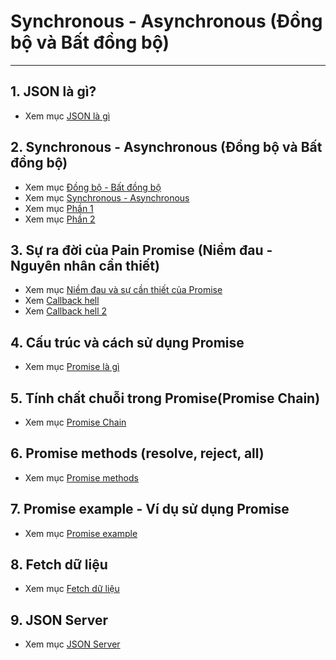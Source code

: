 
# Synchronous - Asynchronous (Đồng bộ và Bất đồng bộ)
  ---
## 1. JSON là gì?
- Xem mục [JSON là gì](Javascript/Javascript-Object/detail/phan05-087/index.md)

## 2. Synchronous - Asynchronous (Đồng bộ và Bất đồng bộ)
- Xem mục [Đồng bộ - Bất đồng bộ](Javascript/Javascript-Object/detail/phan05-088/index1.md)
- Xem mục [Synchronous - Asynchronous](Javascript/Javascript-Object/detail/phan05-088/index.md)
- Xem mục [Phần 1](Javascript/Javascript-Object/detail/phan05-088/phan1.md)
- Xem mục [Phần 2](Javascript/Javascript-Object/detail/phan05-088/phan2.md)

## 3. Sự ra đời của Pain Promise (Niềm đau - Nguyên nhân cần thiết)
- Xem mục [Niềm đau và sự cần thiết của Promise](Javascript/Javascript-Object/detail/phan05-089/index.md)
- Xem [Callback hell](Javascript/Javascript-Object/detail/phan05-089/index2.md)
- Xem [Callback hell 2](Javascript/Javascript-Object/detail/phan05-089/resolve-callback-hell.md)

## 4. Cấu trúc và cách sử dụng Promise
- Xem mục [Promise là gì](Javascript/Javascript-Object/detail/phan05-090/index.md)

## 5. Tính chất chuỗi trong Promise(Promise Chain) 
- Xem mục [Promise Chain](Javascript/Javascript-Object/detail/phan05-091/index.md)

## 6. Promise methods (resolve, reject, all) 
- Xem mục [Promise methods](Javascript/Javascript-Object/detail/phan05-092/index.md)

## 7. Promise example - Ví dụ sử dụng Promise 
- Xem mục [Promise example](Javascript/Javascript-Object/detail/phan05-093/index.md)

## 8. Fetch dữ liệu
- Xem mục [Fetch dữ liệu](Javascript/Javascript-Object/detail/phan05-094/index.md)

## 9. JSON Server 
- Xem mục [JSON Server](Javascript/Javascript-Object/detail/phan05-096/index.md)

